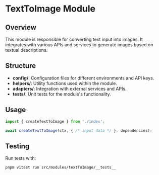 # TextToImage Module

## Overview

This module is responsible for converting text input into images. It integrates with various APIs and services to generate images based on textual descriptions.

## Structure

- **config/**: Configuration files for different environments and API keys.
- **helpers/**: Utility functions used within the module.
- **adapters/**: Integration with external services and APIs.
- **__tests__/**: Unit tests for the module's functionality.

## Usage

```typescript
import { createTextToImage } from './index';

await createTextToImage(ctx, { /* input data */ }, dependencies);
```

## Testing

Run tests with:

```bash
pnpm vitest run src/modules/textToImage/__tests__
``` 